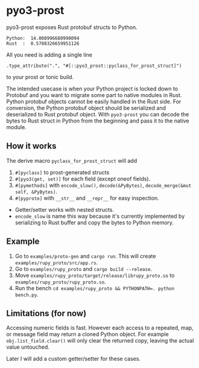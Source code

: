 # pyo3-prost

pyo3-prost exposes Rust protobuf structs to Python.

```
Python:  14.008996680990094
Rust  :  0.5708326659951126
```

All you need is adding a single line
```
.type_attribute(".", "#[::pyo3_prost::pyclass_for_prost_struct]")
```
to your prost or tonic build.


The intended usecase is when your Python project is locked down to Protobuf and you want to migrate some part to native modules in Rust.
Python protobuf objects cannot be easily handled in the Rust side.
For conversion, the Python protobuf object should be serialized and deserialized to Rust protobuf object.
With `pyo3-prost` you can decode the bytes to Rust struct in Python from the beginning and pass it to the native module.

## How it works

The derive macro `pyclass_for_prost_struct` will add
1. `#[pyclass]` to prost-generated structs
2. `#[pyo3(get, set)]` for each field (except oneof fields).
3. `#[pymethods]` with `encode_slow()`, `decode(&PyBytes)`, `decode_merge(&mut self, &PyBytes)`.
4. `#[pyproto]` with `__str__` and `__repr__` for easy inspection.

- Getter/setter works with nested structs.
- `encode_slow` is name this way because it's currently implemented by serializing to Rust buffer and copy the bytes to Python memory.

## Example

1. Go to `examples/proto-gen` and `cargo run`. This will create `examples/rupy_proto/src/app.rs`.
2. Go to `examples/rupy_proto` and `cargo build --release`.
3. Move `examples/rupy_proto/target/release/librupy_proto.so` to `examples/rupy_proto/rupy_proto.so`.
4. Run the bench `cd examples/rupy_proto && PYTHONPATH=. python bench.py`.

## Limitations (for now)
Accessing numeric fields is fast. However each access to a repeated, map, or message field may return a cloned Python object.
For example `obj.list_field.clear()` will only clear the returned copy, leaving the actual value untouched.

Later I will add a custom getter/setter for these cases.
